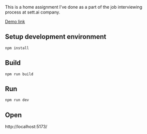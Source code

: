 This is a home assignment I've done as a part of the job interviewing process at sett.ai company.

[Demo link](https://alex-fdr.github.io/sett-home-assignment/)

## Setup development environment
`npm install`

## Build
`npm run build`

## Run
`npm run dev`

## Open
http://localhost:5173/
